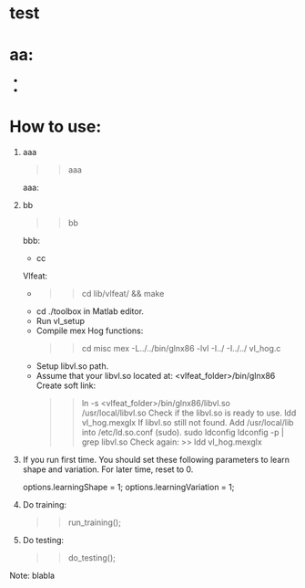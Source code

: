 # test
# aa:
   - 
   - 
# How to use:

1. aaa

   >> aaa
  
   aaa:
   
2. bb

   >> bb
   
   bbb: 
     - cc

   Vlfeat:
     - >> cd lib/vlfeat/ && make
     - cd ./toolbox in Matlab editor.
     - Run vl_setup
     - Compile mex Hog functions:
       >> cd misc
       >> mex -L../../bin/glnx86 -lvl -I../ -I../../ vl_hog.c
     - Setup libvl.so path.
     - Assume that your libvl.so located at: <vlfeat_folder>/bin/glnx86
       Create soft link:
       >> ln -s <vlfeat_folder>/bin/glnx86/libvl.so /usr/local/libvl.so
       Check if the libvl.so is ready to use.
       >> ldd vl_hog.mexglx
       If libvl.so still not found.
       Add /usr/local/lib into /etc/ld.so.conf (sudo).
       >> sudo ldconfig
       >> ldconfig -p | grep libvl.so
       Check again: >> ldd vl_hog.mexglx
      

3. If you run first time. You should set these following parameters
   to learn shape and variation. For later time, reset to 0.

   options.learningShape     = 1;
   options.learningVariation = 1;

4. Do training:
   >> run_training();
   
5. Do testing:
   >> do_testing();


Note: blabla
